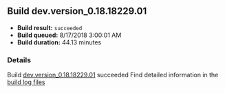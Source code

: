 ## Build dev.version_0.18.18229.01
- **Build result:** `succeeded`
- **Build queued:** 8/17/2018 3:00:01 AM
- **Build duration:** 44.13 minutes
### Details
Build [dev.version_0.18.18229.01](https://winappstudio.visualstudio.com/web/build.aspx?pcguid=a4ef43be-68ce-4195-a619-079b4d9834c2&builduri=vstfs%3a%2f%2f%2fBuild%2fBuild%2f26114) succeeded
Find detailed information in the [build log files](https://uwpctdiags.blob.core.windows.net/buildlogs/dev.version_0.18.18229.01_logs.zip)
